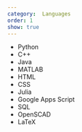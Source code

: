 ```yaml
---
category:  Languages
order: 1
show: true
---
```


- Python
- C++
- Java
- MATLAB
- HTML
- CSS
- Julia
- Google Apps Script
- SQL
- OpenSCAD
- LaTeX
